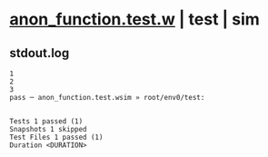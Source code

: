 # [anon_function.test.w](../../../../../examples/tests/valid/anon_function.test.w) | test | sim

## stdout.log
```log
1
2
3
pass ─ anon_function.test.wsim » root/env0/test:
 
 
Tests 1 passed (1)
Snapshots 1 skipped
Test Files 1 passed (1)
Duration <DURATION>
```

